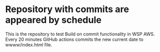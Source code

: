 # Repository with commits are appeared by schedule

This is the repository to test Build on commit functionality in WSP AWS. Every 20 minutes GitHub actions commits the new current date to wwww/index.html file.
